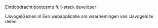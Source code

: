 Eindopdracht bootcamp full-stack developer

IJsvogelGezien.nl
Een webapplicatie om waarnemingen van IJsvogels te delen.

